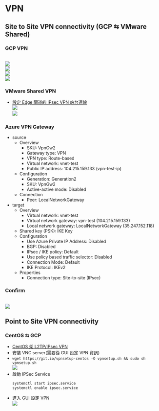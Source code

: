 # VPN
## Site to Site VPN connectivity (GCP ⇆ VMware Shared)
### GCP VPN
<br><img src="https://raw.githubusercontent.com/ShaqtinAFool/gitbook/master/img/cloud/gcp/vpn-setting-1.png">
<br><img src="https://raw.githubusercontent.com/ShaqtinAFool/gitbook/master/img/cloud/gcp/vpn-setting-2.png">
<br><img src="https://raw.githubusercontent.com/ShaqtinAFool/gitbook/master/img/cloud/gcp/vpn-setting-3.png">
<br><img src="https://raw.githubusercontent.com/ShaqtinAFool/gitbook/master/img/cloud/gcp/vpn-result.png">

### VMware Shared VPN
- [設定 Edge 閘道的 IPsec VPN 站台連線
](https://docs.vmware.com/tw/VMware-Cloud-Director/9.7/com.vmware.vcloud.tenantportal.doc/GUID-EDFE41C7-C93C-41E7-8437-85163C5278B1.html)
<br><img src="https://raw.githubusercontent.com/ShaqtinAFool/gitbook/master/img/cloud/ibm/shared-vpn-setting.png">
<br><img src="https://raw.githubusercontent.com/ShaqtinAFool/gitbook/master/img/cloud/ibm/shared-vpn-result.png">

### Azure VPN Gateway
- source
    - Overview
        - SKU: VpnGw2
        - Gateway type: VPN
        - VPN type: Route-based
        - Virtual network: vnet-test
        - Public IP address: 104.215.159.133 (vpn-test-ip)
    - Configuration
        - Generation: Generation2
        - SKU: VpnGw2
        - Active-active mode: Disabled
    - Connection
        - Peer: LocalNetworkGateway
- target
    - Overview
        - Virtual network: vnet-test
        - Virtual network gateway: vpn-test (104.215.159.133)
        - Local network gateway: LocalNetworkGateway (35.247.152.118)
    - Shared key (PSK): IKE Key
    - Configuration
        - Use Azure Private IP Address: Disabled
        - BGP: Disabled
        - IPsec / IKE policy: Default
        - Use policy based traffic selector: Disabled
        - Connection Mode: Default
        - IKE Protocol: IKEv2
    - Properties
        - Connection type: Site-to-site (IPsec)

### Confirm
<br><img src="https://raw.githubusercontent.com/ShaqtinAFool/gitbook/master/img/cloud/gcp/vpn-connect-confirm.png">

## Point to Site VPN connectivity
### CentOS ⇆ GCP
- [CentOS 架 L2TP/IPsec VPN](http://qbsuranalang.blogspot.com/2016/12/centos-l2tpipsec-vpn.html)
- 安裝 VNC server(需要從 GUI 設定 VPN 資訊)
- `wget https://git.io/vpnsetup-centos -O vpnsetup.sh && sudo sh vpnsetup.sh`
    <br><img src="https://raw.githubusercontent.com/ShaqtinAFool/gitbook/master/img/cloud/gcp/vpn-info.png">
- 啟動 IPSec Service
    ```bash
    systemctl start ipsec.service
    systemctl enable ipsec.service
    ```
- 進入 GUI 設定 VPN
    <br><img src="https://raw.githubusercontent.com/ShaqtinAFool/gitbook/master/img/cloud/gcp/vpn-linux-gui-setting.png">